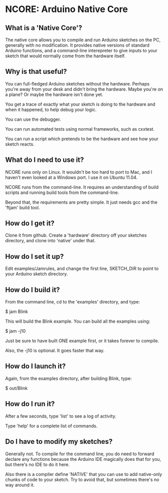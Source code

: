 # NCORE: Arduino Native Core

## What is a 'Native Core'?

The native core allows you to compile and run Arduino sketches on the PC, generally with no modification.  It provides native versions of standard Arduino functions, and a command-line interepreter to give inputs to your sketch that would normally come from the hardware itself.

## Why is that useful?

You can full-fledged Arduino sketches without the hardware.  Perhaps you're away from your desk and didn't bring the hardware.  Maybe you're on a plane?  Or maybe the hardware isn't done yet.

You get a trace of exactly what your sketch is doing to the hardware and when it happened, to help debug your logic.

You can use the debugger.

You can run automated tests using normal frameworks, such as cxxtest.

You can run a script which pretends to be the hardware and see how your sketch reacts.

## What do I need to use it?

NCORE runs only on Linux.  It wouldn't be too hard to port to Mac, and I haven't even looked at a Windows port.  I use it on Ubuntu 11.04.

NCORE runs from the command-line.  It requires an understanding of build scripts and running build tools from the command-line.

Beyond that, the requirements are pretty simple.  It just needs gcc and the 'ftjam' build tool.

## How do I get it?

Clone it from github.  Create a 'hardware' directory off your sketches directory, and clone into 'native' under that.

## How do I set it up?

Edit examples/Jamrules, and change the first line, SKETCH\_DIR to point to your Arduino sketch directory.

## How do I build it?

From the command line, cd to the 'examples' directory, and type:

$ jam Blink

This will build the Blink example.  You can build all the examples using:

$ jam -j10

Just be sure to have built ONE example first, or it takes forever to compile.

Also, the -j10 is optional.  It goes faster that way.

## How do I launch it?

Again, from the examples directory, after building Blink, type:

$ out/Blink

## How do I run it?

After a few seconds, type 'list' to see a log of activity.

Type 'help' for a complete list of commands.

## Do I have to modify my sketches?

Generally not.  To compile for the command line, you do need to forward declare any functions because the Arduino IDE magically does that for you, but there's no IDE to do it here.

Also there is a compiler define 'NATIVE' that you can use to add native-only chunks of code to your sketch.  Try to avoid that, but sometimes there's no way around it.
